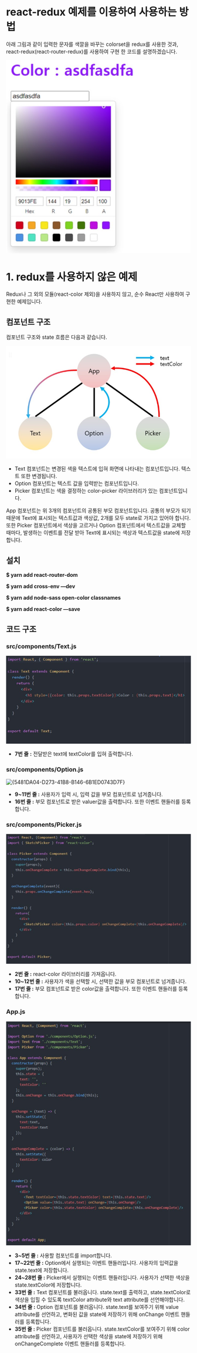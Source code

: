 react-redux 예제를 이용하여 사용하는 방법
========================

아래  그림과 같이 입력한 문자를 색깔을 바꾸는 colorset을 redux를 사용한 것과, react-redux(react-router-redux)를 사용하여 구현 한 코드를 설명하겠습니다.

![{0AACD671-9A0D-4D77-B7C1-5D5EB90026F7}](./src/img/{0AACD671-9A0D-4D77-B7C1-5D5EB90026F7}.png.jpg)

# 1. redux를 사용하지 않은 예제

Redux나 그 외의 모듈(react-color 제외)을 사용하지 않고, 순수 React만 사용하여 구현한 예제입니다.


## 컴포넌트 구조

컴포넌트 구조와 state 흐름은 다음과 같습니다.

![{738FB020-AC3D-432A-88F3-AB50510E5E58}](./src/img/{738FB020-AC3D-432A-88F3-AB50510E5E58}.png.jpg)

- Text 컴포넌트는 변경된 색을 텍스트에 입혀 화면에 나타내는 컴포넌트입니다. 텍스트 또한 변경됩니다.
- Option 컴포넌트는 텍스트 값을 입력받는 컴포넌트입니다.
- Picker 컴포넌트는 색을 결정하는 color-picker 라이브러리가 있는 컴포넌트입니다.

App 컴포넌트는 위 3개의 컴포넌트의 공통된 부모 컴포넌트입니다. 공통의 부모가 되기 때문에 Text에 표시되는 텍스트값과 색상값, 2개를 모두 state로 가지고 있어야 합니다. 또한 Picker 컴포넌트에서 색상을 고르거나 Option 컴포넌트에서 텍스트값을 교체할 때마다, 발생하는 이벤트를 전달 받아 Text에 표시되는 색상과 텍스트값을 state에 저장합니다.

## 설치

**$ yarn add react-router-dom**

**$ yarn add cross-env —dev**

**$ yarn add node-sass open-color classnames**

**$ yarn add react-color —save**

## 코드 구조

### src/components/Text.js

![{D7B3F05B-FED6-40D4-A389-A5A8CB2167D1}](./src/img/{D7B3F05B-FED6-40D4-A389-A5A8CB2167D1}.png.jpg)

- **7번 줄** **:** 전달받은 text에 textColor를 입혀 출력합니다.

### src/components/Option.js

![{5481DA04-D273-41B8-B146-6B1ED0743D7F}](./src/img/{5481DA04-D273-41B8-B146-6B1ED0743D7F}.png/jpg)

- **9~11번 줄 :** 사용자가 입력 시, 입력 값을 부모 컴포넌트로 넘겨줍니다.
- **16번 줄 :** 부모 컴포넌트로 받은 valuer값을 출력합니다. 또한 이벤트 핸들러를 등록합니다.

### src/components/Picker.js

![{47B4A023-0049-4452-8DC9-CFD0A319FE06}](./src/img/{47B4A023-0049-4452-8DC9-CFD0A319FE06}.png.jpg)

- **2번 줄 :** react-color 라이브러리를 가져옵니다.
- **10~12번 줄 :** 사용자가 색을 선택할 시, 선택한 값을 부모 컴포넌트로 넘겨줍니다.
- **17번 줄 :** 부모 컴포넌트로 받은 color값을 출력합니다. 또한 이벤트 핸들러를 등록합니다.

### App.js

![{422F59CD-0C27-480F-9FC3-2EA9A0E21888}](./src/img/{422F59CD-0C27-480F-9FC3-2EA9A0E21888}.png.jpg)

- **3~5번 줄 :** 사용할 컴포넌트를 import합니다.
- **17~22번 줄 :** Option에서 실행되는 이벤트 핸들러입니다. 사용자의 입력값을 state.text에 저장합니다.
- **24~28번 줄 :**  Picker에서 실행되는 이벤트 핸들러입니다. 사용자가 선택한 색상을 state.textColor에 저장합니다.
- **33번 줄 :** Text 컴포넌트를 불러옵니다. state.text를 출력하고, state.textColor로 색상을 입힐 수 있도록 textColor attribute와 text attribute를 선언해야합니다.
- **34번 줄 :** Option 컴포넌트를 불러옵니다. state.text를 보여주기 위해 value attribute를 선언하고, 변화된 값을 state에 저장하기 위해 onChange 이벤트 핸들러를 등록합니다.
- **35번 줄 :** Picker 컴포넌트를 불러옵니다. state.textColor를 보여주기 위해 color attribute를 선언하고, 사용자가 선택한 색상을 state에 저장하기 위해 onChangeComplete 이벤트 핸들러를 등록합니다.
